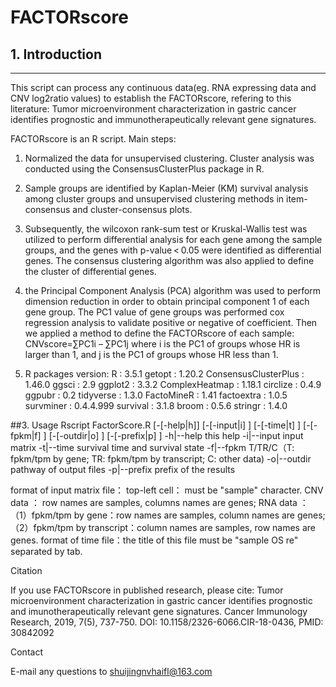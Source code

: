 # FACTORscore

## 1. Introduction
-----------------
This script can process any continuous data(eg. RNA expressing data and CNV log2ratio values) to establish the FACTORscore, refering to this literature: Tumor microenvironment characterization in gastric cancer identifies prognostic and immunotherapeutically relevant gene signatures.

FACTORscore is an R script. 
Main steps: 
1. Normalized the data for unsupervised clustering. Cluster analysis was conducted using the ConsensusClusterPlus package in R. 
2. Sample groups are identified by Kaplan-Meier (KM) survival analysis among cluster groups and unsupervised clustering methods in item-consensus and cluster-consensus plots. 
3. Subsequently, the wilcoxon rank-sum test or Kruskal-Wallis test was utilized to perform differential analysis for each gene among the sample groups, and the genes with p-value < 0.05 were identified as differential genes. The consensus clustering algorithm was also applied to define the cluster of differential genes. 
4. the Principal Component Analysis (PCA) algorithm was used to perform dimension reduction in order to obtain principal component 1 of each gene group. The PC1 value of gene groups was performed cox regression analysis to validate positive or negative of coefficient. Then we applied a method to define the FACTORscore of each sample:
    CNVscore=∑PC1i – ∑PC1j
where i is the PC1 of groups whose HR is larger than 1, and j is the PC1 of groups whose HR less than 1.

2. R packages version:
   R                    : 3.5.1
   getopt               : 1.20.2
   ConsensusClusterPlus : 1.46.0
   ggsci                : 2.9
   ggplot2              : 3.3.2
   ComplexHeatmap       : 1.18.1
   circlize             : 0.4.9
   ggpubr               : 0.2
   tidyverse            : 1.3.0
   FactoMineR           : 1.41
   factoextra           : 1.0.5
   survminer            : 0.4.4.999
   survival             : 3.1.8
   broom                : 0.5.6
   stringr              : 1.4.0
   
##3. Usage
  Rscript FactorScore.R [-[-help|h]] [-[-input|i] <character>] [-[-time|t] <character>] [-[-fpkm|f] <character>] [-[-outdir|o] <character>] [-[-prefix|p] <character>]
    -h|--help      this help
    -i|--input     input matrix
    -t|--time      survival time and survival state
    -f|--fpkm      T/TR/C（T: fpkm/tpm by gene; TR: fpkm/tpm by transcript; C: other data)
    -o|--outdir    pathway of output files
    -p|--prefix    prefix of the results

format of input matrix file：
        top-left cell： must be "sample" character.
        CNV data     ： row names are samples, columns names are genes;
        RNA data     ： （1）fpkm/tpm by gene：row names are samples, column names are genes;
                       （2）fpkm/tpm by transcript：column names are samples, row names are genes.
format of time file：the title of this file must be "sample    OS  re" separated by tab.

Citation

If you use FACTORscore in published research, please cite: Tumor microenvironment characterization in gastric cancer identifies prognostic and imunotherapeutically relevant gene signatures. Cancer Immunology Research, 2019, 7(5), 737-750. DOI: 10.1158/2326-6066.CIR-18-0436, PMID: 30842092

Contact

E-mail any questions to shuijingnvhaifl@163.com
        
